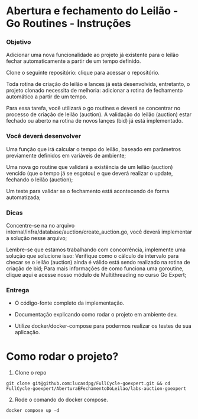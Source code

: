 # Abertura e fechamento do Leilão - Go Routines - Instruções

### Objetivo

Adicionar uma nova funcionalidade ao projeto já existente para o leilão fechar automaticamente a partir de um tempo definido.

Clone o seguinte repositório: clique para acessar o repositório.

Toda rotina de criação do leilão e lances já está desenvolvida, entretanto, o projeto clonado necessita de melhoria: adicionar a rotina de fechamento automático a partir de um tempo.

Para essa tarefa, você utilizará o go routines e deverá se concentrar no processo de criação de leilão (auction). A validação do leilão (auction) estar fechado ou aberto na rotina de novos lançes (bid) já está implementado.

### Você deverá desenvolver

Uma função que irá calcular o tempo do leilão, baseado em parâmetros previamente definidos em variáveis de ambiente;

Uma nova go routine que validará a existência de um leilão (auction) vencido (que o tempo já se esgotou) e que deverá realizar o update, fechando o leilão (auction);

Um teste para validar se o fechamento está acontecendo de forma automatizada;

### Dicas

Concentre-se na no arquivo internal/infra/database/auction/create_auction.go, você deverá implementar a solução nesse arquivo;

Lembre-se que estamos trabalhando com concorrência, implemente uma solução que solucione isso:
Verifique como o cálculo de intervalo para checar se o leilão (auction) ainda é válido está sendo realizado na rotina de criação de bid;
Para mais informações de como funciona uma goroutine, clique aqui e acesse nosso módulo de Multithreading no curso Go Expert;
 
### Entrega

- O código-fonte completo da implementação.

- Documentação explicando como rodar o projeto em ambiente dev.

- Utilize docker/docker-compose para podermos realizar os testes de sua aplicação.


# Como rodar o projeto?

1. Clone o repo

```
git clone git@github.com:lucasdpg/FullCycle-goexpert.git && cd FullCycle-goexpert/AberturaEFechamentoDoLeilao/labs-auction-goexpert
```

2. Rode o comando do docker compose.

```
docker compose up -d
```
